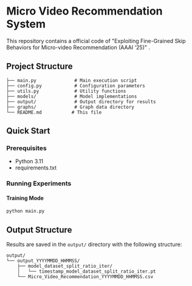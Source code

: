 # Micro Video Recommendation System

This repository contains a official code of "Exploiting Fine-Grained Skip Behaviors for Micro-video Recommendation (AAAI '25)" .

## Project Structure

```
├── main.py              # Main execution script
├── config.py            # Configuration parameters
├── utils.py             # Utility functions
├── models/              # Model implementations
├── output/              # Output directory for results
├── graphs/              # Graph data directory
└── README.md           # This file
```

## Quick Start

### Prerequisites

- Python 3.11
- requirements.txt

### Running Experiments

#### Training Mode
```bash
python main.py
```

## Output Structure

Results are saved in the `output/` directory with the following structure:
```
output/
└── output_YYYYMMDD_HHMMSS/
    ├── model_dataset_split_ratio_iter/
    │   └── timestamp_model_dataset_split_ratio_iter.pt
    └── Micro_Video_Recommendation_YYYYMMDD_HHMMSS.csv
```
